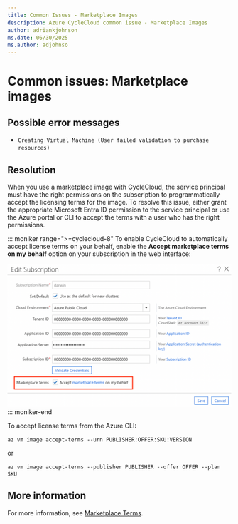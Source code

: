 ```yaml
---
title: Common Issues - Marketplace Images
description: Azure CycleCloud common issue - Marketplace Images
author: adriankjohnson
ms.date: 06/30/2025
ms.author: adjohnso
---
```

# Common issues: Marketplace images

## Possible error messages

- `Creating Virtual Machine (User failed validation to purchase resources)`

## Resolution

When you use a marketplace image with CycleCloud, the service principal must have the right permissions on the subscription to programmatically accept the licensing terms for the image. To resolve this issue, either grant the appropriate Microsoft Entra ID permission to the service principal or use the Azure portal or CLI to accept the terms with a user who has the right permissions.

::: moniker range=">=cyclecloud-8"
To enable CycleCloud to automatically accept license terms on your behalf, enable the **Accept marketplace terms on my behalf** option on your subscription in the web interface:

![Accept Marketplace terms](../images/auto-accept-terms.png)
::: moniker-end

To accept license terms from the Azure CLI:

```azurecli-interactive
az vm image accept-terms --urn PUBLISHER:OFFER:SKU:VERSION
```

or

```azurecli-interactive
az vm image accept-terms --publisher PUBLISHER --offer OFFER --plan SKU
```

## More information

For more information, see [Marketplace Terms](https://azure.microsoft.com/support/legal/marketplace-terms/).

